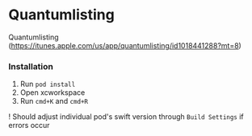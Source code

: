 # Quantumlisting
Quantumlisting (https://itunes.apple.com/us/app/quantumlisting/id1018441288?mt=8)

### Installation
1. Run `pod install`
2. Open xcworkspace
3. Run `cmd+K` and `cmd+R`

! Should adjust individual pod's swift version through `Build Settings` if errors occur
